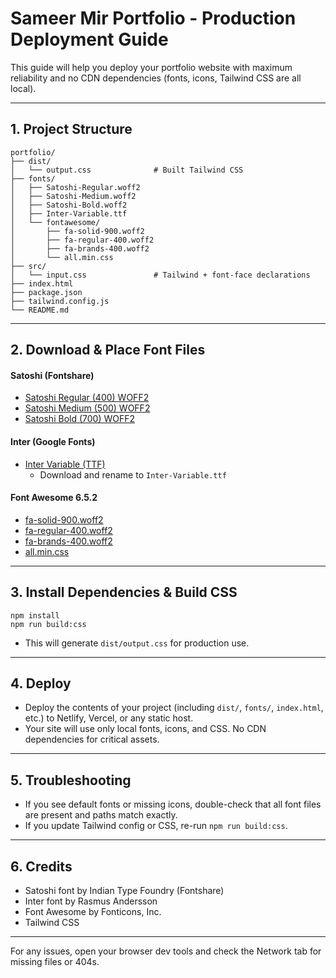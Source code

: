 # Sameer Mir Portfolio - Production Deployment Guide

This guide will help you deploy your portfolio website with maximum reliability and no CDN dependencies (fonts, icons, Tailwind CSS are all local).

---

## 1. Project Structure

```
portfolio/
├── dist/
│   └── output.css              # Built Tailwind CSS
├── fonts/
│   ├── Satoshi-Regular.woff2
│   ├── Satoshi-Medium.woff2
│   ├── Satoshi-Bold.woff2
│   ├── Inter-Variable.ttf
│   └── fontawesome/
│       ├── fa-solid-900.woff2
│       ├── fa-regular-400.woff2
│       ├── fa-brands-400.woff2
│       └── all.min.css
├── src/
│   └── input.css               # Tailwind + font-face declarations
├── index.html
├── package.json
├── tailwind.config.js
└── README.md
```

---

## 2. Download & Place Font Files

#### Satoshi (Fontshare)
- [Satoshi Regular (400) WOFF2](https://cdn.fontshare.com/wf/TTX2Z3BF3P6Y5BQT3IV2VNOK6FL22KUT/7QYRJOI3JIMYHGY6CH7SOIFRQLZOLNJ6/KFIAZD4RUMEZIYV6FQ3T3GP5PDBDB6JY.woff2)
- [Satoshi Medium (500) WOFF2](https://cdn.fontshare.com/wf/P2LQKHE6KA6ZP4AAGN72KDWMHH6ZH3TA/ZC32TK2P7FPS5GFTL46EU6KQJA24ZYDB/7AHDUZ4A7LFLVFUIFSARGIWCRQJHISQP.woff2)
- [Satoshi Bold (700) WOFF2](https://cdn.fontshare.com/wf/LAFFD4SDUCDVQEXFPDC7C53EQ4ZELWQI/PXCT3G6LO6ICM5I3NTYENYPWJAECAWDD/GHM6WVH6MILNYOOCXHXB5GTSGNTMGXZR.woff2)

#### Inter (Google Fonts)
- [Inter Variable (TTF)](https://github.com/rsms/inter/releases/download/v4.0/Inter-VariableFont_slnt,wght.ttf)
  - Download and rename to `Inter-Variable.ttf`

#### Font Awesome 6.5.2
- [fa-solid-900.woff2](https://cdnjs.cloudflare.com/ajax/libs/font-awesome/6.5.2/webfonts/fa-solid-900.woff2)
- [fa-regular-400.woff2](https://cdnjs.cloudflare.com/ajax/libs/font-awesome/6.5.2/webfonts/fa-regular-400.woff2)
- [fa-brands-400.woff2](https://cdnjs.cloudflare.com/ajax/libs/font-awesome/6.5.2/webfonts/fa-brands-400.woff2)
- [all.min.css](https://cdnjs.cloudflare.com/ajax/libs/font-awesome/6.5.2/css/all.min.css)

---

## 3. Install Dependencies & Build CSS

```
npm install
npm run build:css
```
- This will generate `dist/output.css` for production use.

---

## 4. Deploy

- Deploy the contents of your project (including `dist/`, `fonts/`, `index.html`, etc.) to Netlify, Vercel, or any static host.
- Your site will use only local fonts, icons, and CSS. No CDN dependencies for critical assets.

---

## 5. Troubleshooting
- If you see default fonts or missing icons, double-check that all font files are present and paths match exactly.
- If you update Tailwind config or CSS, re-run `npm run build:css`.

---

## 6. Credits
- Satoshi font by Indian Type Foundry (Fontshare)
- Inter font by Rasmus Andersson
- Font Awesome by Fonticons, Inc.
- Tailwind CSS

---

For any issues, open your browser dev tools and check the Network tab for missing files or 404s.
